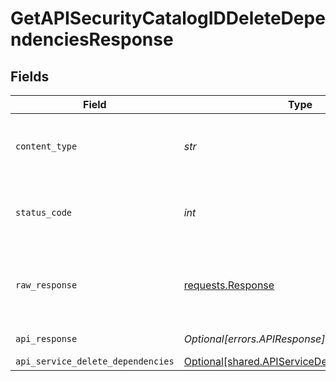 # GetAPISecurityCatalogIDDeleteDependenciesResponse


## Fields

| Field                                                                                                | Type                                                                                                 | Required                                                                                             | Description                                                                                          |
| ---------------------------------------------------------------------------------------------------- | ---------------------------------------------------------------------------------------------------- | ---------------------------------------------------------------------------------------------------- | ---------------------------------------------------------------------------------------------------- |
| `content_type`                                                                                       | *str*                                                                                                | :heavy_check_mark:                                                                                   | HTTP response content type for this operation                                                        |
| `status_code`                                                                                        | *int*                                                                                                | :heavy_check_mark:                                                                                   | HTTP response status code for this operation                                                         |
| `raw_response`                                                                                       | [requests.Response](https://requests.readthedocs.io/en/latest/api/#requests.Response)                | :heavy_check_mark:                                                                                   | Raw HTTP response; suitable for custom response parsing                                              |
| `api_response`                                                                                       | *Optional[errors.APIResponse]*                                                                       | :heavy_minus_sign:                                                                                   | unknown error                                                                                        |
| `api_service_delete_dependencies`                                                                    | [Optional[shared.APIServiceDeleteDependencies]](../../models/shared/apiservicedeletedependencies.md) | :heavy_minus_sign:                                                                                   | Success                                                                                              |